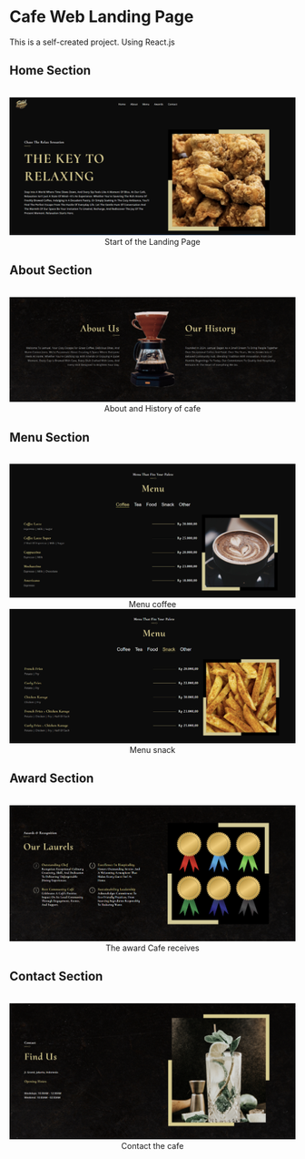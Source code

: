 # Cafe Web Landing Page

This is a self-created project. Using React.js

## Home Section
<div align="center">
  <br />
      <img src="https://github.com/LeonKings/cafe-landing-web/blob/main/src/assets/readme/home.png" alt="Project Banner">
  <br />
  Start of the Landing Page
</div>

## About Section
<div align="center">
  <br />
      <img src="https://github.com/LeonKings/cafe-landing-web/blob/main/src/assets/readme/about.png" alt="Project Banner">
  <br />
  About and History of cafe
</div>

## Menu Section
<div align="center">
  <br />
      <img src="https://github.com/LeonKings/cafe-landing-web/blob/main/src/assets/readme/menu1.png" alt="Project Banner">
  <br />
  Menu coffee
  <br />
      <img src="https://github.com/LeonKings/cafe-landing-web/blob/main/src/assets/readme/menu2.png" alt="Project Banner">
  <br />
  Menu snack
</div>

## Award Section
<div align="center">
  <br />
      <img src="https://github.com/LeonKings/cafe-landing-web/blob/main/src/assets/readme/award.png" alt="Project Banner">
  <br />
  The award Cafe receives
</div>

## Contact Section
<div align="center">
  <br />
      <img src="https://github.com/LeonKings/cafe-landing-web/blob/main/src/assets/readme/contact.png" alt="Project Banner">
  <br />
  Contact the cafe
</div>
